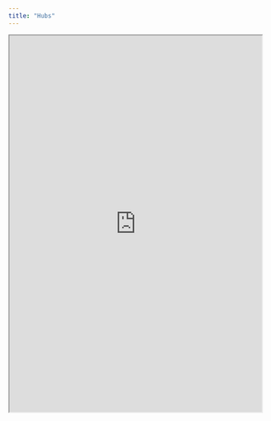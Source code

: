 ```yaml
---
title: "Hubs"
---
```




<iframe height="750" width="100%" src="https://ewelton.github.io/ktest/wiki.html#Hubs"></iframe>
